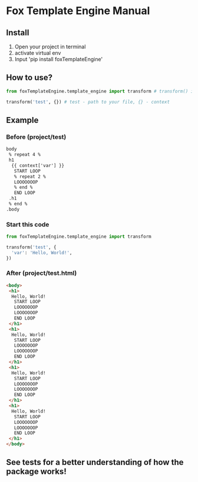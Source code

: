 # Fox Template Engine Manual

## Install
1. Open your project in terminal
2. activate virtual env
3. Input 'pip install foxTemplateEngine'

## How to use?
```python
from foxTemplateEngine.template_engine import transform # transform() is a func for render your template to vanilla HTML

transform('test', {}) # test - path to your file, {} - context
```

## Example
### Before (project/test)
```html
body
 % repeat 4 %
 h1
  {{ context['var'] }}
   START LOOP
   % repeat 2 %
   LOOOOOOOP
   % end %
   END LOOP
 .h1
 % end %
.body
```
### Start this code
```python
from foxTemplateEngine.template_engine import transform

transform('test', {
  'var': 'Hello, World!',
})
```
### After (project/test.html)
```html
<body>
 <h1>
  Hello, World!
   START LOOP
   LOOOOOOOP
   LOOOOOOOP
   END LOOP
 </h1>
 <h1>
  Hello, World!
   START LOOP
   LOOOOOOOP
   LOOOOOOOP
   END LOOP
 </h1>
 <h1>
  Hello, World!
   START LOOP
   LOOOOOOOP
   LOOOOOOOP
   END LOOP
 </h1>
 <h1>
  Hello, World!
   START LOOP
   LOOOOOOOP
   LOOOOOOOP
   END LOOP
 </h1>
</body>
```

## See tests for a better understanding of how the package works!